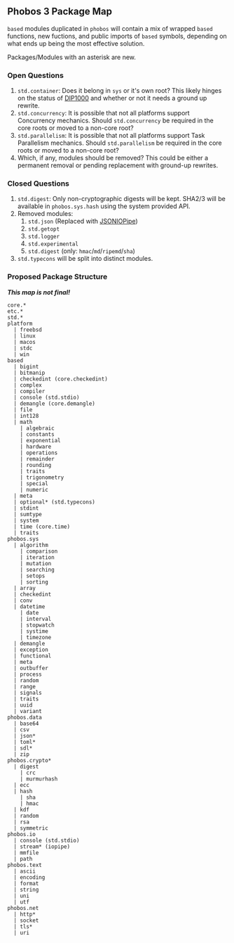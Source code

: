 ## Phobos 3 Package Map

`based` modules duplicated in `phobos` will contain a mix of wrapped `based` functions, new fuctions, and public imports of `based` symbols, depending on what ends up being the most effective solution.

Packages/Modules with an asterisk are new.

### Open Questions

1. `std.container`: Does it belong in `sys` or it's own root? This likely hinges on the status of [DIP1000](https://github.com/dlang/DIPs/blob/master/DIPs/other/DIP1000.md) and whether or not it needs a ground up rewrite.
2. `std.concurrency`: It is possible that not all platforms support Concurrency mechanics. Should `std.concurrency` be required in the core roots or moved to a non-core root?
3. `std.parallelism`: It is possible that not all platforms support Task Parallelism mechanics. Should `std.parallelism` be required in the core roots or moved to a non-core root?
4.  Which, if any, modules should be removed? This could be either a permanent removal or pending replacement with ground-up rewrites.

### Closed Questions
1. `std.digest`: Only non-cryptographic digests will be kept. SHA2/3 will be available in `phobos.sys.hash` using the system provided API.
2. Removed modules:
    1. `std.json` (Replaced with [JSONIOPipe](https://github.com/schveiguy/jsoniopipe))
    2. `std.getopt`
    3. `std.logger`
    4. `std.experimental`
    5. `std.digest` (only: `hmac`/`md`/`ripemd`/`sha`)
3. `std.typecons` will be split into distinct modules.

### Proposed Package Structure

***This map is not final!***

```
core.*
etc.*
std.*
platform
  | freebsd
  | linux
  | macos
  | stdc
  | win
based
  | bigint
  | bitmanip
  | checkedint (core.checkedint)
  | complex
  | compiler
  | console (std.stdio)
  | demangle (core.demangle)
  | file
  | int128
  | math
    | algebraic
    | constants
    | exponential
    | hardware
    | operations
    | remainder
    | rounding
    | traits
    | trigonometry
    | special
    | numeric
  | meta
  | optional* (std.typecons)
  | stdint
  | sumtype
  | system
  | time (core.time)
  | traits
phobos.sys
  | algorithm
    | comparison
    | iteration
    | mutation
    | searching
    | setops
    | sorting
  | array
  | checkedint
  | conv
  | datetime
    | date
    | interval
    | stopwatch
    | systime
    | timezone
  | demangle
  | exception
  | functional
  | meta
  | outbuffer
  | process
  | random
  | range
  | signals
  | traits
  | uuid
  | variant
phobos.data
  | base64
  | csv
  | json*
  | toml*
  | sdl*
  | zip
phobos.crypto*
  | digest
    | crc
    | murmurhash
  | ecc
  | hash
    | sha
    | hmac
  | kdf
  | random
  | rsa
  | symmetric
phobos.io
  | console (std.stdio)
  | stream* (iopipe)
  | mmfile
  | path
phobos.text
  | ascii
  | encoding
  | format
  | string
  | uni
  | utf
phobos.net
  | http*
  | socket
  | tls*
  | uri
```